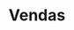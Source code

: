 ---
title: Vendas
description: "Somos especializados em vendas de diversos artigos para cerimonias conjugais. A Dream Dress Noivas é a responsável por oferecer a sí o necessário para que o dia mais importante da sua vida, torne se Um Sonho Realizado!"
icon: shopping-bag
---
